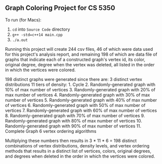 ## Graph Coloring Project for CS 5350

To run (for Macs):
1. `cd` into `Source Code` directory
2. `g++ -std=c++14 main.cpp`
3. `./a.out`

Running this project will create 244 csv files, 46 of which were data used for this project's analysis report, and remaining 198 of which are data file of graphs that indicate each of a constructed graph's vertex id, its color, original degree, degree when the vertex was deleted, all listed in the order in which the vertices were colored. 

198 distinct graphs were generated since there are:
3 distinct vertex distributions
11 tiers of density:
    1. Cycle
    2. Randomly-generated graph with 10% of max number of vertices
    3. Randomly-generated graph with 20% of max number of vertices
    4. Randomly-generated graph with 30% of max number of vertices
    5. Randomly-generated graph with 40% of max number of vertices
    6. Randomly-generated graph with 50% of max number of vertices
    7. Randomly-generated graph with 60% of max number of vertices
    8. Randomly-generated graph with 70% of max number of vertices
    9. Randomly-generated graph with 80% of max number of vertices
    10. Randomly-generated graph with 90% of max number of vertices
    11. Complete Graph
6 vertex ordering algorithms

Multiplying these numbers then results in 3 * 11 * 6 = 198 distinct combinations of vertex distributions, density levels, and vertex ordering methods that results in a distinct list of vertices, colors, original degrees, and degrees when deleted in the order in which the vertices were colored.

